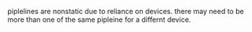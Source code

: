 

piplelines are nonstatic due to reliance on devices.
there may need to be more than one of the same pipleine for a differnt device.




